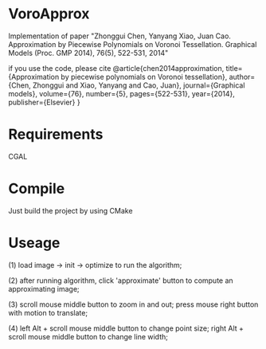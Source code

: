 # VoroApprox
Implementation of paper "Zhonggui Chen, Yanyang Xiao, Juan Cao. Approximation by Piecewise Polynomials on Voronoi Tessellation. Graphical Models (Proc. GMP 2014), 76(5), 522-531, 2014"

if you use the code, please cite
@article{chen2014approximation,
   title={Approximation by piecewise polynomials on Voronoi tessellation},
   author={Chen, Zhonggui and Xiao, Yanyang and Cao, Juan},
   journal={Graphical models},
   volume={76},
   number={5},
   pages={522-531},
   year={2014},
   publisher={Elsevier}
}

# Requirements
CGAL

# Compile
Just build the project by using CMake

# Useage
(1) load image -> init -> optimize to run the algorithm;

(2) after running algorithm, click 'approximate' button to compute an approximating image;

(3) scroll mouse middle button to zoom in and out; press mouse right button with motion to translate;

(4) left Alt + scroll mouse middle button to change point size; right Alt + scroll mouse middle button to change line width;
